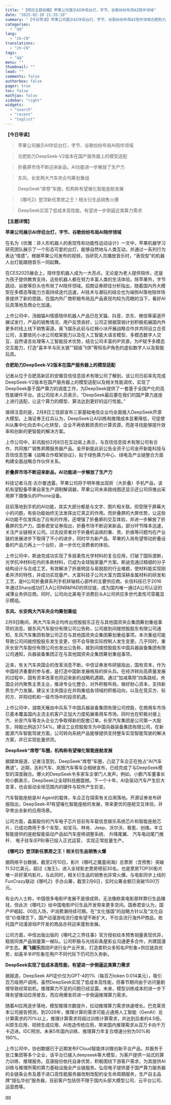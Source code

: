 ```yaml
---
title: "【明日主题前瞻】苹果公司展示AI伴侣台灯，字节、谷歌纷纷布局AI陪伴领域"
date: "2025-02-10 21:35:10"
summary: "【今日导读】苹果公司展示AI伴侣台灯，字节、谷歌纷纷布局AI陪伴领域合肥助力DeepSeek-V2版..."
categories:
  - "qq"
lang:
  - "zh-CN"
translations:
  - "zh-CN"
tags:
  - "qq"
menu: ""
thumbnail: ""
lead: ""
comments: false
authorbox: false
pager: true
toc: false
mathjax: false
sidebar: "right"
widgets:
  - "search"
  - "recent"
  - "taglist"
---
```


**【今日导读】**

> 苹果公司展示AI伴侣台灯，字节、谷歌纷纷布局AI陪伴领域

> 合肥助力DeepSeek-V2版本在国产服务器上的模型适配

> 折叠屏市场不断迎来新品，AI功能进一步解放了生产力

> 东风、长安两大汽车央企均筹划重组

> DeepSeek“席卷”车圈，机构称有望催化智能座舱发展

> 《哪吒2》登顶新任票房之王！相关衍生品销售火爆

> DeepSeek实现了低成本高性能，有望进一步倒逼这类算力需求

**【主题详情】**

**苹果公司展示AI伴侣台灯，字节、谷歌纷纷布局AI陪伴领域**

在名为《优雅：非人形机器人的表现性和功能性运动设计》一文中，苹果机器学习研究团队展示了一个形态可爱的台灯，能够自然地与人类互动，并通过一系列行为表达“情感”。根据苹果公司发布的视频，当研究人员播放音乐时，“表现型”的机器人台灯能跟随音乐一同起舞。

在CES2025展会上，陪伴型机器人成为一大亮点。无论是为老人提供陪伴，还是为孩子提供教育支持，这些机器人都在努力丰富人类的生活体验。除苹果外，字节跳动、谷歌等巨头也布局了AI陪伴领域。招商证券顾佳分析指出，随着国内外大模型在多模态等能力方面持续迭代迅速，AI技术与潮玩的结合也为端侧AI落地陪伴场景提供了新的思路，在国内外厂商积极布局且产品表现均较为亮眼的当下，看好AI玩具落地及商业化加速。

上市公司中，汤姆猫AI情感陪伴机器人产品已在天猫、抖音、京东、微信等渠道开展试发行，产品的销售情况、用户反馈良好，公司正根据营销计划积极拓展国内外更多的线上线下销售渠道。奥飞娱乐此前与红棉小冰开展战略合作并共同设立合资公司，主要依托小冰公司框架能力以及在人工智能大语言模型、多模态数字人交互、自然语言处理等人工智能技术优势，结合公司丰富的IP资源，为IP赋予多模态交互能力，打造“喜羊羊与灰太狼”“超级飞侠”等知名IP角色的虚拟数字人以及智能玩具。

**合肥助力DeepSeek-V2版本在国产服务器上的模型适配**

记者从位于合肥高新区的安徽百信信息技术有限公司了解到，该公司日前率先完成DeepSeek-V2版本在国产服务器上的模型适配以及相关性能调优，实现了DeepSeek基于国产算力的调度工作，为DeepSeek提供了一套基于全国产化的高性能硬件平台。该公司技术人员表示，“DeepSeek最后要在我们的国产算力底座上进行适配，让这个算力的模型、算法达到更好的运行性能。”

值得注意的是，2月8日工信部宣布三家基础电信企业均全面接入DeepSeek开源大模型。上海证券王红兵认为，DeepSeek让AI训练和推理成本显著降低，可促使AI从集中化向去中心化转型，企业不再依赖昂贵的计算资源，而是寻找能够提升效率和创新的更智能的解决方案。

上市公司中，彩讯股份2月8日在互动易上表示，与百信信息技术有限公司有合作，共同推广销售昇腾服务器产品。金开新能此前公告全资子公司金开新能科技与百信信息签署《战略合作框架协议》，拟于绿色算力中心、绿电及产业链整合方面构建全面战略合作伙伴关系。

**折叠屏市场不断迎来新品，AI功能进一步解放了生产力**

科技记者马克·古尔曼透露，苹果公司将于明年推出双折（大折叠）手机产品，该机有望配备苹果自家生产调制解调器，苹果公司未来路线图还显示还公司将推出采用屏下摄像头的iPhone设备。

目前落地到手机的AI功能，其实大部分都是与文字、图片相关联。但受限于屏幕大小的问题，有些功能始终无法发挥出它真正的作用。而折叠屏的大屏优势，让这些AI功能不仅发挥出了应有的作用，还增强了折叠屏的交互体验，并进一步解放了折叠屏的生产力。国泰君安证券指出，折叠市场不断迎来新品，部分环节降本迅速，关注产业链相关公司。过去投资者对于折叠机诟病的重、贵、折痕等问题均在产业链的发展进步下取得了不小的进步，同时华为新产品、苹果的入局有望带动折叠设备的产品力再上一个台阶，进一步优化消费者的体验。

上市公司中，斯迪克成功实现了多层柔性光学材料的复合应用，打破了国际垄断，光学抗冲材料在内的多款材料，已成为全球独家量产方案。斯迪克通过精细的分子结构设计与合成工艺，有效解决了折痕明显与易脱胶的行业难题，使材料能实现刚柔并济的特性，并成功实现量产。大富科技子公司大富方圆深耕金属材料的研发和工艺，是H公司折叠屏系列手机转轴核心部件的主要供应商。长信科技已于2016年通过Sharp成功打入A公司NB&PAD的供应链，成为国内唯一通过A公司认证的减薄业务供应商。同时，公司向北美电子消费巨头A公司供应多世代柔性可穿戴显示模组。

**东风、长安两大汽车央企均筹划重组**

2月9日晚间，两大汽车央企均传出控股股东正在与其他国资央企集团筹划重组事项的消息。据东风汽车股份有限公司公告称，公司接到间接控股股东有限公司通知，东风汽车集团有限公司正在与其他国资央企集团筹划重组事项。本次重组可能导致公司间接控股股东发生变更，但不会导致实际控制人发生变更。几乎同时，重庆长安汽车股份有限公司也发出公告称，接到间接控股股东中国兵器装备集团有限公司通知，兵器装备集团正在与其他国资央企集团筹划重组事项。

近来，有关汽车央国企的改革消息不断。中信证券发布研报指出，国有资本，作为中国经济重要的参与者，是打造中国新发展格局的排头兵。在经济转向高质量发展的过程中，国有资本改革也将迎来新的战略机遇期。通过“加减乘除”四条路经，央国企对内聚焦主责主业，推进专业化整合，对外积极布局，做好耐心资本，支持新质生产力发展。建议关注央国企在并购重组各领域的积极动向，以及在竞买方、标的方、并购动机和一级市场中的投资机遇。

上市公司中，湖南天雁由中兵系下中国兵器装备集团有限公司控股，在商用车市场已基本覆盖国内主流主机客户正加大力度拓展乘用车市场，同时也在积极对接上汽、长安汽车等龙头企业力争取得新的配套订单。长安汽车集团是公司第一大股东，持股比例达37.54%。建设工业控股股东为中国兵器装备集团有限公司，在新能源汽车智能驾驶方面，公司转向系统产品能够提供支持整车实现智能驾驶的解决方案，并已实现批量供货。

**DeepSeek“席卷”车圈，机构称有望催化智能座舱发展**

据媒体报道，记者注意到，DeepSeek“席卷”车圈，凸显了车企正在抢占“AI汽车赛道”。近期，吉利汽车、岚图汽车等车企相继宣布，已经完成了与DeepSeek模型的深度融合。爆火的DeepSeek令多家车企掌门人发声。例如，小鹏汽车董事长何小鹏表示，DeepSeek让全球科技圈震撼。下一个十年，AI会驱动汽车产生巨大变革，也会驱动全球范围内的硬件与软件产生巨变。

汽车智能座舱是AI Agent的载体，车企正在探索有关应用落地。开源证券发布研报指出，DeepSeek-R1有望催化智能座舱的发展，带来更优的座舱交互体验，并孕育出全新的应用场景。

公司方面，晶晨股份的汽车电子芯片目前有车载信息娱乐系统芯片和智能座舱芯片，已成功商用于多个车型，如宝马、林肯、Jeep、沃尔沃、极氪、创维。丰立智能提供的座舱智能驱动产品如汽车座椅调整系统、 升降尾翼、 汽车电动尾门推杆、 电子驻车(EPB)等已投入正式运营， 实现正常批量生产。

**《哪吒2》登顶新任票房之王！相关衍生品销售火爆**

据网络平台数据，截至2月10日，影片《哪吒之魔童闹海》总票房（含预售）突破11.52亿美元，超过《海王》，进入全球影史票房榜前30名，也是票房TOP30影片唯一非好莱坞影片。与此同时，相关衍生品的销售也非常火爆。与电影同步上线的FunCrazy联动《哪吒2》手办众筹，截至2月6日，实时众筹金额已突破1500万元。

有业内人士称，中国很多电影IP发展不是很成熟，无法像欧美电影那样靠衍生品赚钱，但此次《哪吒2》给中国电影IP衍生品开发带来更多空间。国泰君安认为，国产IP崛起、00后入场，IP消费潮持续可期。在“文化强国”的战略方针以及“文化自信”价值理念下，国产动漫游戏流行度有望不断扩大，不仅会流行海外IP商品，依托国产动漫游戏IP开发的商品亦将迎来蓬勃发展。

公司方面，中信出版出版的《哪吒之三界往事》官方授权绘本预售销量表现优异，稳居同类产品销量第一梯队。公司积极与光线彩条屋影业沟通更多合作，共建国漫IP生态。**奥飞娱乐**围绕IP进行全产业开发，打造累积众多知名IP形象+供应链具优势，如喜羊羊IP形象在用户不同代际下仍可历久弥新。

**DeepSeek实现了低成本高性能，有望进一步倒逼这类算力需求**

据报道，DeepSeek API定价仅为GPT-4的1%（每百万token 0.014美元），吸引百万级用户调用。虽然DeepSeek实现了低成本高性能，但春节期间由于访问量剧增导致经常宕机，推理算力不足的问题已经显露。未来，模型训练成本的进一步下降有望推动应用普及，而应用爆发将进一步倒逼推理算力需求。

随着AI应用逐步落地，模型推理次数提升，拉动推理算力需求快速增长。巴克莱资本公司报告预测，到2026年，推理计算的需求可能占通用人工智能（GenAI）总计算需求的70%以上，推理计算需求将超过训练计算需求，并达到后者的4.5倍。AI原生应用、视频生成应用、AI改造传统应用，带来国内推理需求从百万卡向千万卡迈进。IDC预测，未来5年国内训练、推理算力年复合增速分别为50%和190%。

上市公司中，协创数据已于近期发布FCloud智能体训推创新平台产品，并服务于张江集团等多个企业，该平台已接入deepseek等大模型，为客户提供一站式的算力训练、推理服务。亚康股份依托自身优势，积极围绕下游客户需求，为其提供AI训练与推理所需的算力基础设施全产业链服务。弘信电子提供基于国产算力服务器的全链条业务及基于进口高性能服务器改制改配的全生命周期服务，生产自主品牌“燧弘华创”服务器，目前客户包括但不限于国内头部大模型公司、云平台公司、运营商等。

[qq](https://new.qq.com/rain/a/20250210A08IPL00)
